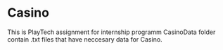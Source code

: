 # Casino
This is PlayTech assignment for internship programm
CasinoData folder contain .txt files that have neccesary data for Casino.

